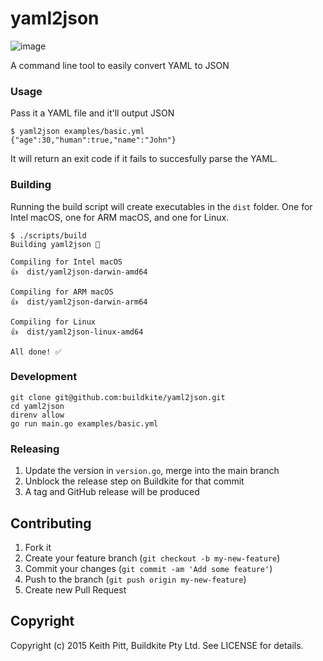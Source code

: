 # yaml2json

![image](http://www.weivo.com/meat_grinder.files/meat_grinder.jpg)

A command line tool to easily convert YAML to JSON

### Usage

Pass it a YAML file and it'll output JSON

```
$ yaml2json examples/basic.yml
{"age":30,"human":true,"name":"John"}
```

It will return an exit code if it fails to succesfully parse the YAML.

### Building

Running the build script will create executables in the `dist` folder. One for Intel macOS, one for ARM macOS, and one for Linux.

```
$ ./scripts/build
Building yaml2json 💨

Compiling for Intel macOS
👍  dist/yaml2json-darwin-amd64

Compiling for ARM macOS
👍  dist/yaml2json-darwin-arm64

Compiling for Linux
👍  dist/yaml2json-linux-amd64

All done! ✅
```

### Development

```
git clone git@github.com:buildkite/yaml2json.git
cd yaml2json
direnv allow
go run main.go examples/basic.yml
```

### Releasing

1. Update the version in `version.go`, merge into the main branch
2. Unblock the release step on Buildkite for that commit
3. A tag and GitHub release will be produced

## Contributing

1. Fork it
2. Create your feature branch (`git checkout -b my-new-feature`)
3. Commit your changes (`git commit -am 'Add some feature'`)
4. Push to the branch (`git push origin my-new-feature`)
5. Create new Pull Request

## Copyright

Copyright (c) 2015 Keith Pitt, Buildkite Pty Ltd. See LICENSE for details.
